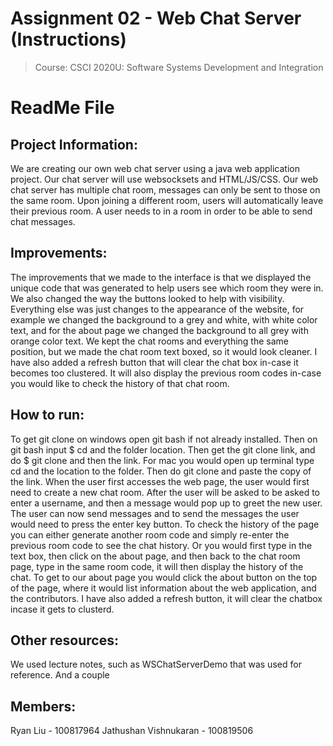# Assignment 02 - Web Chat Server (Instructions)
> Course: CSCI 2020U: Software Systems Development and Integration

# ReadMe File

## Project Information:

We are creating our own web chat server using a java web application project.
Our chat server will use websocksets and HTML/JS/CSS. Our web chat server
has multiple chat room, messages can only be sent to those on the same room.
Upon joining a different room, users will automatically leave their previous
room. A user needs to in a room in order to be able to send chat messages.

## Improvements:

The improvements that we made to the interface is that we displayed the unique code that was generated to help users 
see which room they were in. We also changed the way the buttons looked to help with visibility. Everything else 
was just changes to the appearance of the website, for example we changed the background to a grey and white, with white color text, and for the about
page we changed the background to all grey with orange color text. We kept the chat rooms and everything the same position, but we made the chat room text boxed, so it would look cleaner.
I have also added a refresh button that will clear the chat box in-case it becomes too clustered. It will also display the 
previous room codes in-case you would like to check the history of that chat room. 

## How to run:
To get git clone on windows open git bash if not already installed. Then on git bash input $ cd
and the folder location. Then get the git clone link, and do $ git clone and then the link. For mac
you would open up terminal type cd and the location to the folder. Then do git clone and paste the copy
of the link. When the user first accesses the web page, the user would first need to create a new chat room.
After the user will be asked to be asked to enter a username, and then a message would pop up
to greet the new user. The user can now send messages and to send the messages the user would need
to press the enter key button. To check the history of the page you can either generate another room code
and simply re-enter the previous room code to see the chat history. Or you would first type in the text box, then
click on the about page, and then back to the chat room page, type in the same room code, it will then display
the history of the chat. To get to our about page you would click the about button on the top
of the page, where it would list information about the web application, and the contributors.
I have also added a refresh button, it will clear the chatbox incase it gets to clusterd.


## Other resources:
We used lecture notes, such as WSChatServerDemo that was used for reference. And a couple 

## Members:
Ryan Liu - 100817964
Jathushan Vishnukaran - 100819506